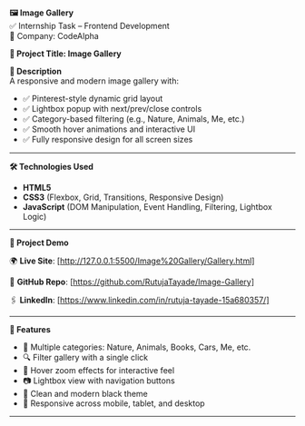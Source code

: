 **🖼️ Image Gallery**  
✅ Internship Task – Frontend Development  
🏢 Company: CodeAlpha  

**📄 Project Title: Image Gallery**  

**🔹 Description**  
A responsive and modern image gallery with:

- ✅ Pinterest-style dynamic grid layout
- ✅ Lightbox popup with next/prev/close controls
- ✅ Category-based filtering (e.g., Nature, Animals, Me, etc.)
- ✅ Smooth hover animations and interactive UI
- ✅ Fully responsive design for all screen sizes

---

**🛠 Technologies Used**  

- **HTML5**  
- **CSS3** (Flexbox, Grid, Transitions, Responsive Design)  
- **JavaScript** (DOM Manipulation, Event Handling, Filtering, Lightbox Logic)

---

**🔗 Project Demo**  

🌍 **Live Site**: [http://127.0.0.1:5500/Image%20Gallery/Gallery.html]

📂 **GitHub Repo**: [https://github.com/RutujaTayade/Image-Gallery]

🖇 **LinkedIn**: [https://www.linkedin.com/in/rutuja-tayade-15a680357/]

---

**📸 Features**  

- 📁 Multiple categories: Nature, Animals, Books, Cars, Me, etc.  
- 🔍 Filter gallery with a single click  
- 🌠 Hover zoom effects for interactive feel  
- 📷 Lightbox view with navigation buttons  
- 🖤 Clean and modern black theme  
- 📱 Responsive across mobile, tablet, and desktop  

---

